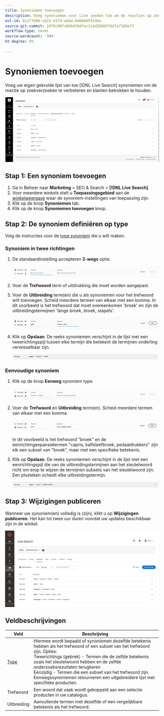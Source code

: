 ```yaml
---
title: Synoniemen toevoegen
description: Voeg synoniemen voor Live zoeken toe om de reacties op zoekverzoeken te verbeteren.
exl-id: 6c277d88-cb22-4174-abda-6d6bb65fe3be
source-git-commit: 19f0c987ab6b43b6fac1cad266b5fd47a7168e73
workflow-type: tm+mt
source-wordcount: '394'
ht-degree: 0%

---
```


# Synoniemen toevoegen

Voeg uw eigen gekrulde lijst van toe [!DNL Live Search] synoniemen om de reactie op zoekverzoeken te verbeteren en klanten betrokken te houden.

![[!DNL Live Search] synoniemen](assets/synonym-workspace.png)

## Stap 1: Een synoniem toevoegen

1. Ga in Beheer naar **Marketing** > SEO &amp; Search > **[!DNL Live Search]**.
1. Voor meerdere winkels stelt u **Toepassingsgebied** aan de [winkelweergave](https://docs.magento.com/user-guide/configuration/scope.html) waar de synoniem-instellingen van toepassing zijn.
1. Klik op de knop **Synoniemen** tab.
1. Klik op de knop **Synoniemen toevoegen** knop.

## Stap 2: De synoniem definiëren op type

Volg de instructies voor de [type synoniem](synonyms-type.md) die u wilt maken.

### Synoniem in twee richtingen

1. De standaardinstelling accepteren **2-wegs** optie.

   ![Synoniem in twee richtingen toevoegen](assets/synonym-add-two-way.png)


1. Voer de **Trefwoord** term of uitdrukking die moet worden aangepast.
1. Voer de **Uitbreiding** term(en) die u als synoniemen voor het trefwoord wilt toevoegen. Scheid meerdere termen van elkaar met een komma.
In dit voorbeeld is het trefwoord dat moet overeenkomen &#39;broek&#39; en zijn de uitbreidingstermijnen &#39;lange broek, broek, stapels&#39;.

   ![Voorbeeld van synoniem in twee richtingen](assets/synonym-add-two-way-example.png)

1. Klik op **Opslaan**.
De reeks synoniemen verschijnt in de lijst met een tweerichtingspijl tussen elke termijn die betekent de termijnen onderling verwisselbaar zijn.

   ![Synoniem in twee richtingen](assets/synonym-two-way.png)

### Eenvoudige synoniem

1. Klik op de knop **Eenweg** synoniem type.

   ![Eenvoudige synoniem toevoegen](assets/synonym-add-one-way.png)

1. Voer de **Trefwoord** en **Uitbreiding** term(en). Scheid meerdere termen van elkaar met een komma.

   ![Voorbeeld van eenrichtingssynoniem](assets/synonym-add-one-way-example.png)

   In dit voorbeeld is het trefwoord &quot;broek&quot; en de eenrichtingexpansietermen &quot;capris, kalfsleefbroek, pedaaldrukkers&quot; zijn elk een subset van &quot;broek&quot;, maar met een specifieke betekenis.

1. Klik op **Opslaan**.
De reeks synoniemen verschijnt in de lijst met een eenrichtingspijl die van de uitbreidingstermijnen aan het sleutelwoord richt om erop te wijzen de termijnen subsets van het sleutelwoord zijn. Een plusteken scheidt elke uitbreidingstermijn.

   ![Eenvoudige synoniem](assets/synonym-one-way.png)

## Stap 3: Wijzigingen publiceren

Wanneer uw synoniem(en) volledig is (zijn), klikt u op **Wijzigingen publiceren**.
Het kan tot twee uur duren voordat uw updates beschikbaar zijn in de winkel.

![Wijzigingen publiceren](assets/synonym-publish.png)

## Veldbeschrijvingen

| Veld | Beschrijving |
|--- |--- |
| [Type](synonyms.md) | Hiermee wordt bepaald of synoniemen dezelfde betekenis hebben als het trefwoord of een subset van het trefwoord zijn. Opties:<br />Tweerichtings (gebrek) - Termen die de zelfde betekenis zoals het sleutelwoord hebben en de zelfde onderzoeksresultaten terugkeren<br />Eenzijdig - Termen die een subset van het trefwoord zijn. Eenwegssynoniemen retourneren een uitgebreidere lijst met specifieke producten. |
| Trefwoord | Een woord dat vaak wordt gekoppeld aan een selectie producten in uw catalogus. |
| Uitbreiding | Aanvullende termen met dezelfde of een vergelijkbare betekenis als het trefwoord. |
